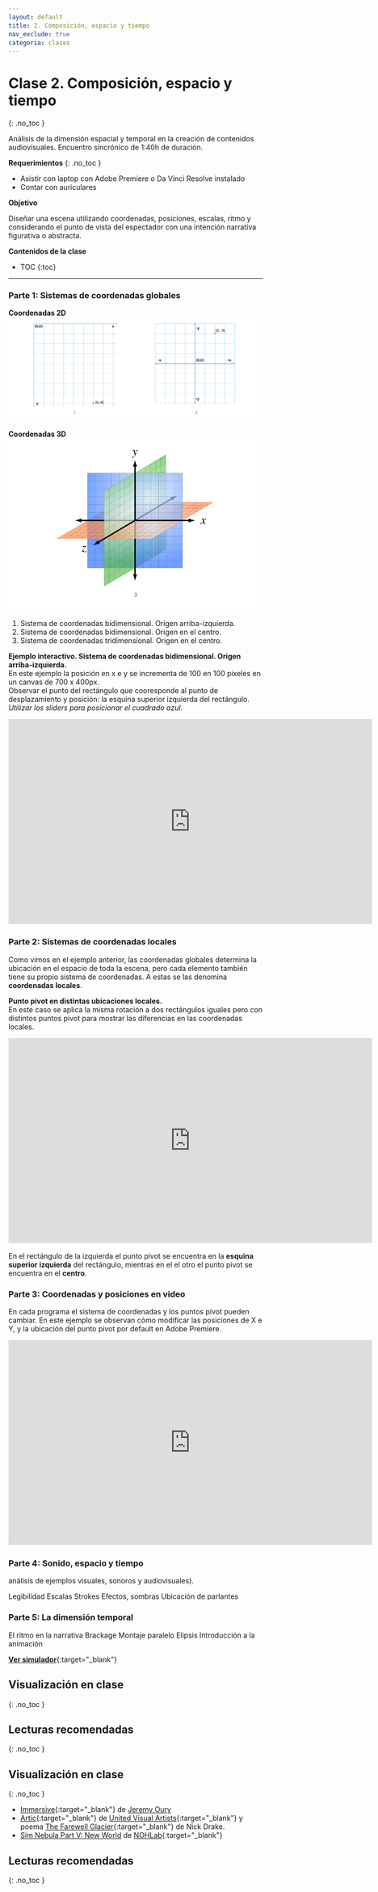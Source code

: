 ```yaml
---
layout: default
title: 2. Composición, espacio y tiempo
nav_exclude: true
categoria: clases
---
```


# Clase 2. Composición, espacio y tiempo
{: .no_toc }

Análisis de la dimensión espacial y temporal en la creación de contenidos audiovisuales. Encuentro sincrónico de 1:40h de duración.  

**Requerimientos**
{: .no_toc }

- Asistir con laptop con Adobe Premiere o Da Vinci Resolve instalado
- Contar con auriculares

**Objetivo**  

Diseñar una escena utilizando coordenadas, posiciones, escalas, ritmo y considerando el punto de vista del espectador con una intención narrativa figurativa o abstracta.

**Contenidos de la clase**  

- TOC
{:toc}

---

### Parte 1: Sistemas de coordenadas globales   

**Coordenadas 2D**
![alt text](/assets/images/coordenadas.png "Sistemas de coordenadas en dos dimensiones")  

**Coordenadas 3D**
![alt text](/assets/images/coordenadas3d.png "Sistemas de coordenadas tres dimensiones")  

1. Sistema de coordenadas bidimensional. Origen arriba-izquierda.
2. Sistema de coordenadas bidimensional. Origen en el centro.
3. Sistema de coordenadas tridimensional. Origen en el centro.


**Ejemplo interactivo. Sistema de coordenadas bidimensional. Origen arriba-izquierda.**  
En este ejemplo la posición en x e y se incrementa de 100 en 100 pixeles en un canvas de 700 x 400px.  
Observar el punto del rectángulo que cooresponde al punto de desplazamiento y posición: la esquina superior izquierda del rectángulo.  
_Utilizar los sliders para posicionar el cuadrado azul._   

<div class="video-container">
    <iframe src="https://editor.p5js.org/cristianreynaga/embed/fGs4H52Hr" height="406" width="720" modestbranding="1" rel="0" frameborder="0" allow="accelerometer; autoplay; encrypted-media; gyroscope; picture-in-picture" allowfullscreen>
    </iframe>
</div>

### Parte 2: Sistemas de coordenadas locales
Como vimos en el ejemplo anterior, las coordenadas globales determina la ubicación en el espacio de toda la escena, pero cada elemento también tiene su propio sistema de coordenadas. A estas se las denomina **coordenadas locales**.

**Punto pivot en distintas ubicaciones locales.**  
En este caso se aplica la misma rotación a dos rectángulos iguales pero con distintos puntos pivot para mostrar las diferencias en las coordenadas locales.   

<div class="video-container">
    <iframe src="https://editor.p5js.org/cristianreynaga/embed/2WbwK9J_j" height="406" width="720" modestbranding="1" rel="0" frameborder="0" allow="accelerometer; autoplay; encrypted-media; gyroscope; picture-in-picture" allowfullscreen>
    </iframe>
</div>

En el rectángulo de la izquierda el punto pivot se encuentra en la **esquina superior izquierda** del rectángulo, mientras en el el otro el punto pivot se encuentra en el **centro**.  

### Parte 3: Coordenadas y posiciones en video 
 
En cada programa el sistema de coordenadas y los puntos pivot pueden cambiar. En este ejemplo se observan cómo modificar las posiciones de X e Y, y la ubicación del punto pivot por default en Adobe Premiere.
<div class="video-container">
    <iframe src="https://www.youtube.com/embed/pYAhDRtdYX4" height="406" width="720" modestbranding="1" rel="0" frameborder="0" allow="accelerometer; autoplay; encrypted-media; gyroscope; picture-in-picture" allowfullscreen>
    </iframe>
</div>



### Parte 4: Sonido, espacio y tiempo 

análisis de ejemplos visuales, sonoros y audiovisuales).

Legibilidad
Escalas
Strokes
Efectos, sombras
Ubicación de parlantes


### Parte 5: La dimensión temporal

El ritmo en la narrativa
Brackage
Montaje paralelo
Elipsis
Introducción a la animación  



[**Ver simulador**](http://udesa.cristianreynaga.com/simulador_sustentabilidad_r115/){:target="_blank"}


## Visualización en clase
{: .no_toc }


## Lecturas recomendadas
{: .no_toc }





## Visualización en clase
{: .no_toc }

- [Immersive](https://drive.google.com/file/d/10kfHL4HWm62UkL3fSwVnYnsubBjpBTqQ/view){:target="_blank"} de [Jeremy Oury](https://www.jeremyoury.fr/)
- [Artic](https://www.youtube.com/watch?v=3xjJR1U14zo){:target="_blank"} de [United Visual Artists](https://www.uva.co.uk/){:target="_blank"}
y poema [The Farewell Glacier](http://www.nickfdrake.com/work/poetry/farewell-glacier){:target="_blank"} de Nick Drake.
- [Sim Nebula Part V: New World](https://nohlab.com/work/sim-nebula) de [NOHLab](https://nohlab.com/){:target="_blank"}

## Lecturas recomendadas
{: .no_toc }